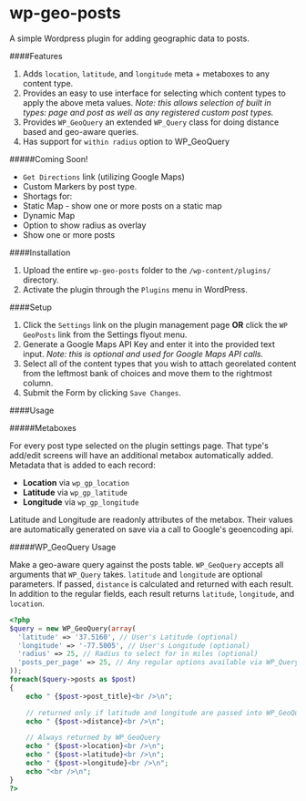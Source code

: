 wp-geo-posts
============

A simple Wordpress plugin for adding geographic data to posts.

####Features

1. Adds `location`, `latitude`, and `longitude` meta + metaboxes to any content type.
2. Provides an easy to use interface for selecting which content types to apply the above meta values. *Note: this allows selection of built in types: page and post as well as any registered custom post types.*
3. Provides `WP_GeoQuery` an extended `WP_Query` class for doing distance based and geo-aware queries.
4. Has support for `within radius` option to WP_GeoQuery

#####Coming Soon!

* `Get Directions` link (utilizing Google Maps)
* Custom Markers by post type.
* Shortags for:
 * Static Map - show one or more posts on a static map
 * Dynamic Map
  * Option to show radius as overlay
  * Show one or more posts

####Installation

1. Upload the entire `wp-geo-posts` folder to the `/wp-content/plugins/` directory.
2. Activate the plugin through the `Plugins` menu in WordPress.

####Setup

1. Click the `Settings` link on the plugin management page **OR** click the `WP GeoPosts` link from the Settings flyout menu.
2. Generate a Google Maps API Key and enter it into the provided text input. *Note: this is optional and used for Google Maps API calls.*
3. Select all of the content types that you wish to attach georelated content from the leftmost bank of choices and move them to the rightmost column.
4. Submit the Form by clicking `Save Changes`.

####Usage

#####Metaboxes

For every post type selected on the plugin settings page. That type's add/edit screens will have an additional metabox automatically added. Metadata that is added to each record:

 - **Location** via `wp_gp_location`
 - **Latitude** via `wp_gp_latitude`
 - **Longitude** via `wp_gp_longitude`

Latitude and Longitude are readonly attributes of the metabox. Their values are automatically generated on  save via a call to Google's geoencoding api. 

#####WP_GeoQuery Usage

Make a geo-aware query against the posts table. `WP_GeoQuery` accepts all arguments that `WP_Query` takes. `latitude` and `longitude` are optional parameters. If passed, `distance` is calculated and returned with each result. In addition to the regular fields, each result returns `latitude`, `longitude`, and `location`.

```php
<?php
$query = new WP_GeoQuery(array(
  'latitude' => '37.5160', // User's Latitude (optional)
  'longitude' => '-77.5005', // User's Longitude (optional)
  'radius' => 25, // Radius to select for in miles (optional)
  'posts_per_page' => 25, // Any regular options available via WP_Query
));
foreach($query->posts as $post)
{
	echo " {$post->post_title}<br />\n";

	// returned only if latitude and longitude are passed into WP_GeoQuery
	echo " {$post->distance}<br />\n";

	// Always returned by WP_GeoQuery
	echo " {$post->location}<br />\n";
	echo " {$post->latitude}<br />\n";
	echo " {$post->longitude}<br />\n";
	echo "<br />\n";
}
?>
```
